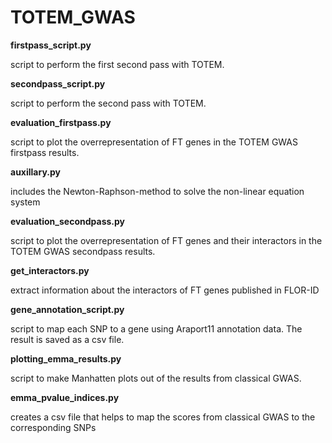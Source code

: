 # TOTEM_GWAS

__firstpass_script.py__ 

script to perform the first second pass with TOTEM.

__secondpass_script.py__

script to perform the second pass with TOTEM.

__evaluation_firstpass.py__

script to plot the overrepresentation of FT genes in the TOTEM GWAS firstpass results.

__auxillary.py__

includes the Newton-Raphson-method to solve the non-linear equation system

__evaluation_secondpass.py__

script to plot the overrepresentation of FT genes and their interactors in the TOTEM GWAS secondpass results.

__get_interactors.py__

extract information about the interactors of FT genes published in FLOR-ID

__gene_annotation_script.py__

script to map each SNP to a gene using Araport11 annotation data. The result is saved as a csv file.

__plotting_emma_results.py__

script to make Manhatten plots out of the results from classical GWAS.

__emma_pvalue_indices.py__

creates a csv file that helps to map the scores from classical GWAS to the corresponding SNPs
